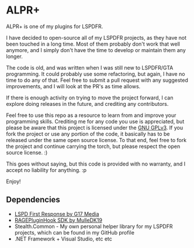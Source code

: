 # ALPR+
ALPR+ is one of my plugins for LSPDFR.

I have decided to open-source all of my LSPDFR projects, as they have not been touched in a long time. Most of them probably don't work that well anymore, and I simply don't have the time to develop or maintain them any longer.

The code is old, and was written when I was still new to LSPDFR/GTA programming. It could probably use some refactoring, but again, I have no time to do any of that. Feel free to submit a pull request with any suggested improvements, and I will look at the PR's as time allows.

If there is enough activity on trying to move the project forward, I can explore doing releases in the future, and crediting any contributors.

Feel free to use this repo as a resource to learn from and improve your programming skills. Crediting me for any code you use is appreciated, but please be aware that this project is licensed under the [GNU GPLv3](https://choosealicense.com/licenses/gpl-3.0/). If you fork the project or use any portion of the code, it basically has to be released under the same open source license. To that end, feel free to fork the project and continue carrying the torch, but please respect the open source license. :)

This goes without saying, but this code is provided with no warranty, and I accept no liability for anything. :p

Enjoy!

## Dependencies
* [LSPD First Response by G17 Media](https://www.lcpdfr.com/files/file/7792-lspd-first-response/)
* [RAGEPluginHook SDK by MulleDK19](http://ragepluginhook.net/Downloads.aspx)
* Stealth.Common - My own personal helper library for my LSPDFR projects, which can be found in my GitHub profile
* .NET Framework + Visual Studio, etc etc